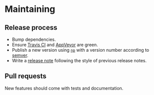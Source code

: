 # Maintaining


## Release process

- Bump dependencies.
- Ensure [Travis CI](https://travis-ci.org/sindresorhus/ava) and [AppVeyor](https://ci.appveyor.com/project/sindresorhus/ava/branch/master) are green.
- Publish a new version using [`np`](https://github.com/sindresorhus/np) with a version number according to [semver](http://semver.org).
- Write a [release note](https://github.com/sindresorhus/ava/releases/new) following the style of previous release notes.


## Pull requests

New features should come with tests and documentation.
